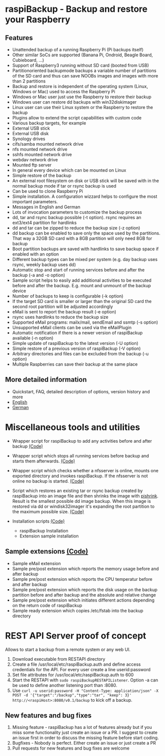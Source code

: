 # raspiBackup - Backup and restore your Raspberry

## Features

* Unattended backup of a running Raspberry Pi (Pi backups itself)
* Other similar SoCs are supported (Banana Pi, Ondroid, Beagle Board, Cubieboard, ...)
* Support of Raspberry3 running without SD card (booted from USB)
* Partitionoriented backupmode backups a variable number of partitions of the SD card and thus can save NOOBs images and images with more than 2 partitions
* Backup and restore is independent of the operating system (Linux, Windows or Mac) used to access the Raspberry Pi
* Windows or Mac user just use the Raspberry to restore their backup
* Windows user can restore dd backups with win32diskimager
* Linux user can use their Linux system or the Raspberry to restore the backup
* Plugins allow to extend the script capabilities with custom code
* Various backup targets, for example
 * External USB stick
 * External USB disk
 * Synology drives
 * cifs/samba mounted network drive
 * nfs mounted network drive
 * sshfs mounted network drive
 * webdav network drive
 * Mounted ftp server
 * In general every device which can be mounted on Linux
* Simple restore of the backup
* An external root filesystem on disk or USB stick will be saved with in the normal backup mode if tar or rsync backup is used
* Can be used to clone Raspberry Pi
* Simple installation. A configuration wizzard helps to configure the most important parameters.
* Messages in English and German
* Lots of invocation parameters to customize the backup process
* dd, tar and rsync backup possible (-t option). rsync requires an ext3/ext4 partition for hardlinks
* dd and tar can be zipped to reduce the backup size (-z option)
* dd backup can be enabled to save only the space used by the partitions. That way a 32GB SD card with a 8GB partition will only need 8GB for backup
* Boot partition backups are saved with hardlinks to save backup space if enabled with an option
* Different backup types can be mixed per system (e.g. day backup uses rsync, weekly backup uses dd)
* Automatic stop and start of running services before and after the backup (-a and -o option)
* Sample script helps to easily add additional activities to be executed before and after the backup. E.g. mount and unmount of the backup device
* Number of backups to keep is configurable (-k option)
* If the target SD card is smaller or larger than the original SD card the second root partition will be adjusted accordingly
* eMail is sent to report the backup result (-e option)
* rsync uses hardlinks to reduce the backup size
* Supported eMail programs: mailx/mail, sendEmail and ssmtp (-s option)
* Unsupported eMail clients can be used via the eMailPlugin
* Automatic notification if there is a newer version of raspiBackup available (-n option)
* Simple update of raspiBackup to the latest version (-U option)
* Simple restore of a previous version of raspiBackup (-V option)
* Arbitrary directories and files can be excluded from the backup (-u option)
* Multiple Raspberries can save their backup at the same place

## More detailed information

* Quickstart, FAQ, detailed description of options, version history and more
 * [English](https://www.linux-tips-and-tricks.de/en/backup)
 * [German](https://www.linux-tips-and-tricks.de/de/raspiBackup)

# Miscellaneous tools and utilities

* Wrapper script for raspiBackup to add any activities before and after backup [(Code)](https://github.com/framps/raspiBackup/blob/master/helper/raspiBackupWrapper.sh)
* Wrapper script which stops all running services before backup and starts them afterwards. [(Code)](https://github.com/framps/raspiBackup/blob/master/helper/stopStartAllServicesWrapper.sh)
* Wrapper script which checks whether a nfsserver is online, mounts one exported directory and invokes raspiBackup. If the nfsserver is not online no backup is started. [(Code)](https://github.com/framps/raspiBackup/blob/master/helper/raspiBackupNfsWrapper.sh)
* Script which restores an existing tar or rsync backup created by raspiBackup into an image file and then shrinks the image with [pishrink](https://github.com/Drewsif/PiShrink). Result is the smallest possible dd image backup. When this image is restored via dd or windisk32imager it's expanding the root partition to the maximum possible size. [(Code)](https://github.com/framps/raspiBackup/blob/master/helper/raspiBackupRestore2Image.sh)

* Installation scripts [(Code)](https://github.com/framps/raspiBackup/tree/master/installation)
  * raspiBackup Installation
  * Extension sample installation

## Sample extensions [(Code)](https://github.com/framps/raspiBackup/tree/master/extensions)
* Sample eMail extension
* Sample pre/post extension which reports the memory usage before and after backup
* Sample pre/post extension which reports the CPU temperatur before and after backup
* Sample pre/post extension which reports the disk usage on the backup partition before and after backup and the absolute and relative change
* Sample pre/post extension which initiates different actions depending on the return code of raspiBackup
* Sample ready extension which copies /etc/fstab into the backup directory

# REST API Server proof of concept

Allows to start a backup from a remote system or any web UI.
1. Download executable from RESTAPI directory
2. Create a file /usr/local/etc/raspiBackup.auth and define access credentials for the API. For every user create a line userid:password
3. Set file attributes for /usr/local/etc/raspiBackup.auth to 600
4. Start the RESTAPI with ```sudo raspiBackupRESTAPIListener```. Option -a can be used to define another listening port than :8080.
5. Use ```curl -u userid:password -H "Content-Type: application/json" -X POST -d '{"target":"/backup","type":"tar", "keep": 3}' http://<raspiHost>:8080/v0.1/backup``` to kick off a backup.

## New features and bug fixes

1. Missing feature - raspiBackup has a lot of features already but if you miss some functionality just create an issue or a PR. I suggest to create an issue first in order to discuss the missing feature before start coding.
2. Bugfixes - Nobody is perfect. Either create an issue or just create a PR
3. Pull requests for new features and bug fixes are welcome
